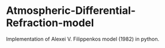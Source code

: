 # Atmospheric-Differential-Refraction-model
Implementation of Alexei V. Filippenkos model (1982) in python.
